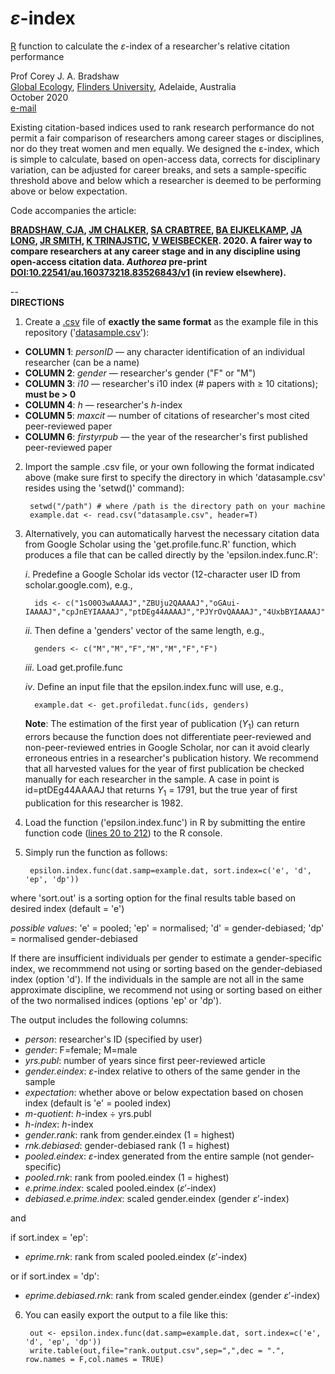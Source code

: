 # <i>ε</i>-index

<a target="_blank" href="https://cran.r-project.org">R</a> function to calculate the <i>ε</i>-index of a researcher's relative citation performance

Prof Corey J. A. Bradshaw <br>
<a href="http://globalecologyflinders.com" target="_blank">Global Ecology</a>, <a href="http://flinders.edu.au" target="_blank">Flinders University</a>, Adelaide, Australia <br>
October 2020 <br>
<a href=mailto:corey.bradshaw@flinders.edu.au>e-mail</a> <br>

Existing citation-based indices used to rank research performance do not permit a fair comparison of researchers among career stages or disciplines, nor do they treat women and men equally. We designed the ε-index, which is simple to calculate, based on open-access data, corrects for disciplinary variation, can be adjusted for career breaks, and sets a sample-specific threshold above and below which a researcher is deemed to be performing above or below expectation.

Code accompanies the article:

<strong><a href="https://globalecologyflinders.com/people/#CJAB" target="_blank">BRADSHAW, CJA</a>, <a href="https://www.chalkerlab.com/jmc" target="_blank">JM CHALKER</a>, <a href="https://stefanicrabtree.com/about-stefani/" target="_blank">SA CRABTREE</a>, <a href="https://researchnow.flinders.edu.au/en/persons/bart-eijkelkamp" target="_blank">BA EIJKELKAMP</a>, <a href="https://en.wikipedia.org/wiki/John_A._Long" target="_blank">JA LONG</a>, <a href="https://www.flinders.edu.au/people/justine.smith" target="_blank">JR SMITH</a>, <a href="https://staffportal.curtin.edu.au/staff/profile/view/K.Trinajstic/" target="_blank">K TRINAJSTIC</a>, <a href="https://researchnow.flinders.edu.au/en/persons/vera-weisbecker" target="_blank">V WEISBECKER</a>. 2020. A fairer way to compare researchers at any career stage and in any discipline using open-access citation data. <i><strong>Authorea</strong></i> pre-print <a href="https://doi.org/10.22541/au.160373218.83526843/v1">DOI:10.22541/au.160373218.83526843/v1</a> (in review elsewhere).</strong>

-- <br>
<strong>DIRECTIONS</strong>

1. Create a <a href="https://en.wikipedia.org/wiki/Comma-separated_values">.csv</a> file of <strong>exactly the same format</strong> as the example file in this repository ('<a href="https://github.com/cjabradshaw/EpsilonIndex/blob/main/datasample.csv">datasample.csv</a>'):

 - <strong>COLUMN 1</strong>: <i>personID</i> — any character identification of an individual researcher (can be a name)
 - <strong>COLUMN 2</strong>: <i>gender</i> — researcher's gender ("F" or "M")
 - <strong>COLUMN 3</strong>: <i>i10</i> — researcher's i10 index (# papers with ≥ 10 citations); <strong>must be > 0</strong>
 - <strong>COLUMN 4</strong>: <i>h</i> — researcher's <i>h</i>-index
 - <strong>COLUMN 5</strong>: <i>maxcit</i> — number of citations of researcher's most cited peer-reviewed paper
 - <strong>COLUMN 6</strong>: <i>firstyrpub</i> — the year of the researcher's first published peer-reviewed paper

2. Import the sample .csv file, or your own following the format indicated above (make sure first to specify the directory in which 'datasample.csv' resides using the 'setwd()' command):
  
        setwd("/path") # where /path is the directory path on your machine
        example.dat <- read.csv("datasample.csv", header=T) 

3. Alternatively, you can automatically harvest the necessary citation data from Google Scholar using the 'get.profile.func.R' function, which produces a file that can be called directly by the 'epsilon.index.func.R':

    <i>i</i>. Predefine a Google Scholar ids vector (12-character user ID from scholar.google.com), e.g.,

         ids <- c("1sO0O3wAAAAJ","ZBUju2QAAAAJ","oGAui-IAAAAJ","cpJnEYIAAAAJ","ptDEg44AAAAJ","PJYrOvQAAAAJ","4UxbBYIAAAAJ") 

    <i>ii</i>. Then define a 'genders' vector of the same length, e.g.,

         genders <- c("M","M","F","M","M","F","F")

    <i>iii</i>. Load get.profile.func

    <i>iv</i>. Define an input file that the epsilon.index.func will use, e.g.,

         example.dat <- get.profiledat.func(ids, genders)

      <strong>Note</strong>: The estimation of the first year of publication (<i>Y</i><sub>1</sub>) can return errors because the function does not differentiate peer-reviewed and non-peer-reviewed entries in Google Scholar, nor can it avoid clearly erroneous entries in a researcher's publication history. We recommend that all harvested values for the year of first publication be checked manually for each researcher in the sample. A case in point is id=ptDEg44AAAAJ that returns <i>Y</i><sub>1</sub> = 1791, but the true year of first publication for this researcher is 1982. 

4. Load the function ('epsilon.index.func') in R by submitting the entire function code (<a href="https://github.com/cjabradshaw/EpsilonIndex/blob/main/epsilon.index.R">lines 20 to 212</a>) to the R console.

5. Simply run the function as follows:

        epsilon.index.func(dat.samp=example.dat, sort.index=c('e', 'd', 'ep', 'dp'))

where 'sort.out' is a sorting option for the final results table based on desired index (default = 'e')

<i>possible values</i>: 'e' = pooled; 'ep' = normalised; 'd' = gender-debiased; 'dp' = normalised gender-debiased

If there are insufficient individuals per gender to estimate a gender-specific index, we recommmend not using or sorting based on the gender-debiased index (option 'd'). If the individuals in the sample are not all in the same approximate discipline, we recommend not using or sorting based on either of the two normalised indices (options 'ep' or 'dp').

The output includes the following columns:

- <i>person</i>: researcher's ID (specified by user)
- <i>gender</i>: F=female; M=male
- <i>yrs.publ</i>: number of years since first peer-reviewed article
- <i>gender.eindex</i>: <i>ε</i>-index relative to others of the same gender in the sample
- <i>expectation</i>: whether above or below expectation based on chosen index (default is 'e' = pooled index)
- <i>m-quotient</i>: <i>h</i>-index ÷ yrs.publ
- <i>h-index</i>: <i>h</i>-index
- <i>gender.rank</i>: rank from gender.eindex (1 = highest)
- <i>rnk.debiased</i>: gender-debiased rank (1 = highest)
- <i>pooled.eindex</i>: <i>ε</i>-index generated from the entire sample (not gender-specific)
- <i>pooled.rnk</i>: rank from pooled.eindex (1 = highest)
- <i>e.prime.index</i>: scaled pooled.eindex (<i>ε</i>′-index)
- <i>debiased.e.prime.index</i>: scaled gender.eindex (gender <i>ε</i>′-index)

and

if sort.index = 'ep':

- <i>eprime.rnk</i>: rank from scaled pooled.eindex (<i>ε</i>′-index)

or if sort.index = 'dp':

- <i>eprime.debiased.rnk</i>: rank from scaled gender.eindex (gender <i>ε</i>′-index)

6. You can easily export the output to a file like this:

        out <- epsilon.index.func(dat.samp=example.dat, sort.index=c('e', 'd', 'ep', 'dp'))
        write.table(out,file="rank.output.csv",sep=",",dec = ".", row.names = F,col.names = TRUE)


